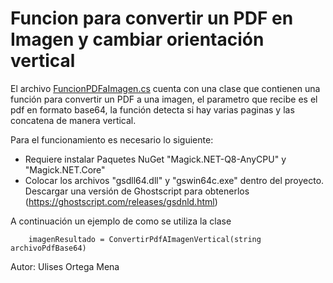 # Funcion para convertir un PDF en Imagen y cambiar orientación vertical

El archivo [FuncionPDFaImagen.cs](FuncionPDFaImagen.cs) cuenta con una clase que contienen una función para convertir un PDF a una imagen, el parametro que recibe es el pdf en formato base64, la función detecta si hay varias paginas y las concatena de manera vertical.

Para el funcionamiento es necesario lo siguiente:

* Requiere instalar Paquetes NuGet "Magick.NET-Q8-AnyCPU" y "Magick.NET.Core"
* Colocar los archivos "gsdll64.dll" y "gswin64c.exe" dentro del proyecto. Descargar una versión de Ghostscript para obtenerlos (https://ghostscript.com/releases/gsdnld.html)
		

A continuación un ejemplo de como se utiliza la clase

```
    imagenResultado = ConvertirPdfAImagenVertical(string archivoPdfBase64)
```

Autor: Ulises Ortega Mena